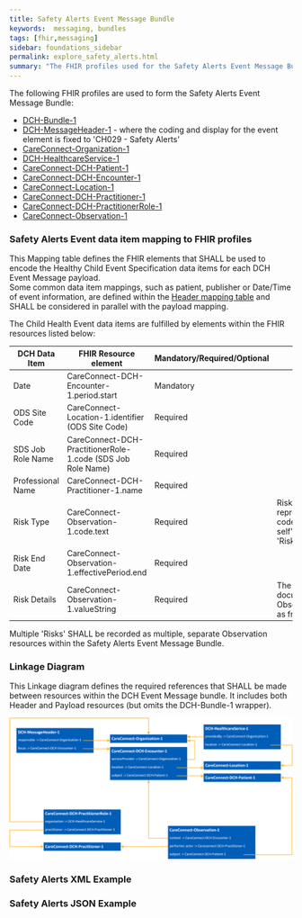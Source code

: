 ```yaml
---
title: Safety Alerts Event Message Bundle
keywords:  messaging, bundles
tags: [fhir,messaging]
sidebar: foundations_sidebar
permalink: explore_safety_alerts.html
summary: "The FHIR profiles used for the Safety Alerts Event Message Bundle"
---
```


The following FHIR profiles are used to form the Safety Alerts Event Message Bundle:

- [DCH-Bundle-1](https://fhir.nhs.uk/STU3/StructureDefinition/DCH-Bundle-1)
- [DCH-MessageHeader-1](https://fhir.nhs.uk/STU3/StructureDefinition/DCH-MessageHeader-1) - where the coding and display for the event element is fixed to 'CH029 - Safety Alerts'
- [CareConnect-Organization-1](https://fhir.hl7.org.uk/STU3/StructureDefinition/CareConnect-Organization-1)
- [DCH-HealthcareService-1](https://fhir.nhs.uk/STU3/StructureDefinition/DCH-HealthcareService-1)
- [CareConnect-DCH-Patient-1](https://fhir.nhs.uk/STU3/StructureDefinition/CareConnect-DCH-Patient-1)
- [CareConnect-DCH-Encounter-1](https://fhir.nhs.uk/STU3/StructureDefinition/CareConnect-DCH-Encounter-1)
- [CareConnect-Location-1](https://fhir.hl7.org.uk/STU3/StructureDefinition/CareConnect-Location-1)
- [CareConnect-DCH-Practitioner-1](https://fhir.nhs.uk/STU3/StructureDefinition/CareConnect-DCH-Practitioner-1)
- [CareConnect-DCH-PractitionerRole-1](https://fhir.nhs.uk/STU3/StructureDefinition/CareConnect-DCH-PractitionerRole-1) 
- [CareConnect-Observation-1](https://fhir.nhs.uk/STU3/StructureDefinition/CareConnect-DCH-SafeguardingRisk-Observation-1)

### Safety Alerts Event data item mapping to FHIR profiles ###

This Mapping table defines the FHIR elements that SHALL be used to encode the Healthy Child Event Specification data items for each DCH Event Message payload.  
Some common data item mappings, such as patient, publisher or Date/Time of event information, are defined within the [Header mapping table](explore_event_header_design.html) and SHALL be considered in parallel with the payload mapping.

The Child Health Event data items are fulfilled by elements within the FHIR resources listed below:

| DCH Data Item     | FHIR Resource element                                       | Mandatory/Required/Optional | Note                                                                 |
|-------------------|-------------------------------------------------------------|-----------------------------|----------------------------------------------------------------------|
| Date              | CareConnect-DCH-Encounter-1.period.start                    | Mandatory                   |                                                                      |
| ODS Site Code     | CareConnect-Location-1.identifier (ODS Site Code)           | Required                    |                                                                      |
| SDS Job Role Name | CareConnect-DCH-PractitionerRole-1.code (SDS Job Role Name) | Required                    |                                                                      |
| Professional Name | CareConnect-DCH-Practitioner-1.name                         | Required                    |                                                                      |
| Risk Type         | CareConnect-Observation-1.code.text                         | Required                    | Risk type SHALL be represented by setting code.text to 'Risk to self', 'Risk to others' or 'Risk from others'  |
| Risk End Date     | CareConnect-Observation-1.effectivePeriod.end               | Required                    |                                                                      |
| Risk Details      | CareConnect-Observation-1.valueString                       | Required                    | The identified risk is documented in Observation.valueString as free text.          |

Multiple 'Risks' SHALL be recorded as multiple, separate Observation resources within the Safety Alerts Event Message Bundle.

### Linkage Diagram ###

This Linkage diagram defines the required references that SHALL be made between resources within the DCH Event Message bundle. It includes both Header and Payload resources (but omits the DCH-Bundle-1 wrapper).

<img src="images/explore/SafetyAlerts.png">

### Safety Alerts XML Example ###

<script src="https://gist.github.com/IOPS-DEV/9cabbe020c71b79b32c8595c17661098.js"></script>

### Safety Alerts JSON Example ###

<script src="https://gist.github.com/IOPS-DEV/898e56846e6b7553efe70e0ce336f565.js"></script>